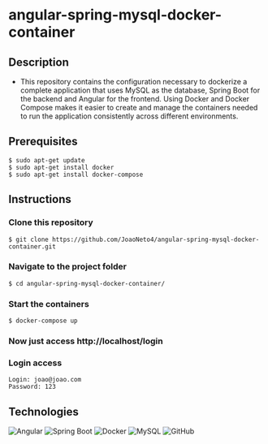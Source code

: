 # angular-spring-mysql-docker-container

## Description
- This repository contains the configuration necessary to dockerize a complete application that uses MySQL as the database, Spring Boot for the backend and Angular for the frontend. Using Docker and Docker Compose makes it easier to create and manage the containers needed to run the application consistently across different environments.


## Prerequisites
```
$ sudo apt-get update
$ sudo apt-get install docker
$ sudo apt-get install docker-compose
```

## Instructions

### Clone this repository
```
$ git clone https://github.com/JoaoNeto4/angular-spring-mysql-docker-container.git
```

### Navigate to the project folder
```
$ cd angular-spring-mysql-docker-container/
```

### Start the containers
```
$ docker-compose up
```

### Now just access http://localhost/login

### Login access
```
Login: joao@joao.com
Password: 123
```

## Technologies
![Angular](https://img.shields.io/badge/Angular-DD0031?logo=angular&logoColor=white&style=for-the-badge)
![Spring Boot](https://img.shields.io/badge/Spring%20Boot-6DB33F?logo=spring-boot&logoColor=white&style=for-the-badge)
![Docker](https://img.shields.io/badge/Docker-2496ED?logo=docker&logoColor=white&style=for-the-badge)
![MySQL](https://img.shields.io/badge/MySQL-4479A1?logo=mysql&logoColor=white&style=for-the-badge)
![GitHub](https://img.shields.io/badge/GitHub-181717?logo=github&logoColor=white&style=for-the-badge)
